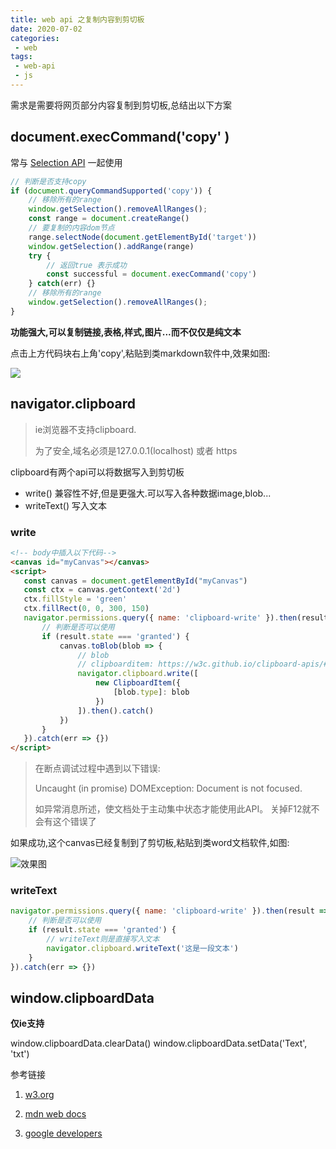 ```yaml
---
title: web api 之复制内容到剪切板
date: 2020-07-02
categories:
 - web
tags:
 - web-api
 - js
---
```


需求是需要将网页部分内容复制到剪切板,总结出以下方案

## document.execCommand('copy' )

常与  [Selection API](https://developer.mozilla.org/en-US/docs/Web/API/Selection)  一起使用

```js
// 判断是否支持copy
if (document.queryCommandSupported('copy')) {
    // 移除所有的range
    window.getSelection().removeAllRanges();
    const range = document.createRange()
    // 要复制的内容dom节点
    range.selectNode(document.getElementById('target'))
    window.getSelection().addRange(range)
    try {
        // 返回true 表示成功
        const successful = document.execCommand('copy')
    } catch(err) {}
    // 移除所有的range
    window.getSelection().removeAllRanges();
}
```

**功能强大,可以复制链接,表格,样式,图片...而不仅仅是纯文本**

点击上方代码块右上角'copy',粘贴到类markdown软件中,效果如图:

<img src="http://81.68.94.4/images/web/test-execCommand.png">

## navigator.clipboard

> ie浏览器不支持clipboard.
>
> 为了安全,域名必须是127.0.0.1(localhost) 或者 https

clipboard有两个api可以将数据写入到剪切板

- write() 兼容性不好,但是更强大.可以写入各种数据image,blob...
- writeText() 写入文本

### write

```html
<!-- body中插入以下代码-->
<canvas id="myCanvas"></canvas>
<script>
   const canvas = document.getElementById("myCanvas")
   const ctx = canvas.getContext('2d')
   ctx.fillStyle = 'green'
   ctx.fillRect(0, 0, 300, 150)
   navigator.permissions.query({ name: 'clipboard-write' }).then(result => {
       // 判断是否可以使用
       if (result.state === 'granted') {
           canvas.toBlob(blob => {
               // blob
               // clipboarditem: https://w3c.github.io/clipboard-apis/#clipboarditem
               navigator.clipboard.write([
                   new ClipboardItem({
                       [blob.type]: blob
                   })
               ]).then().catch()
           })
       }
   }).catch(err => {})
</script>
```

> 在断点调试过程中遇到以下错误:
>
> Uncaught (in promise) DOMException: Document is not focused.
>
>  如异常消息所述，使文档处于主动集中状态才能使用此API。 关掉F12就不会有这个错误了

如果成功,这个canvas已经复制到了剪切板,粘贴到类word文档软件,如图:

<img src="http://81.68.94.4/images/web/test-clipboard.png" alt="效果图">

### writeText

```js
navigator.permissions.query({ name: 'clipboard-write' }).then(result => {
    // 判断是否可以使用
    if (result.state === 'granted') {
        // writeText则是直接写入文本
        navigator.clipboard.writeText('这是一段文本')
    }
}).catch(err => {})
```

## window.clipboardData

**仅ie支持**

window.clipboardData.clearData()
window.clipboardData.setData('Text', 'txt')

参考链接

1. [w3.org](https://www.w3.org/TR/clipboard-apis/)

2. [mdn web docs]( https://developer.mozilla.org/en-US/docs/Web/API/Clipboard/)

3. [google developers](https://developers.google.com/web/updates/2015/04/cut-and-copy-commands )

